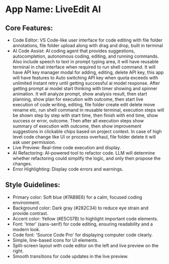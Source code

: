 # **App Name**: LiveEdit AI

## Core Features:

- Code Editor: VS Code-like user interface for code editing with file folder annotations, file folder upload along with drag and drop, built in terminal
- AI Code Assist: AI coding agent that provides suggestions, autocompletion, autonomous coding, editing, and running commands. Also include speech to text in prompt typing area, it will have reusable terminal in chat interface when required to run shell command. It will have API key manager modal for adding, editing, delete API key, this app will have features to Auto switching API key when quota exceeds with unlimited instant retry until getting successful ai model response. After getting prompt ai model start thinking with timer showing and spinner animation. It will analyze prompt, show analysis result, then start planning, show plan for execution with outcome, then start live execution of code writing, editing, file folder create edit delete move rename etc, run shell command in reusable terminal, execution steps will be shown step by step with start time, then finish with end time, show success or error, outcome. Then after all execution steps show summary of execution with outcome, then show improvement suggestions in clickable chips based on project context. In case of high level code change like UI or process overhaul, file folder delete it will ask user permission.
- Live Preview: Real-time code execution and display.
- AI Refactoring: AI-powered tool to refactor code. LLM will determine whether refactoring could simplify the logic, and only then propose the changes.
- Error Highlighting: Display code errors and warnings.

## Style Guidelines:

- Primary color: Soft blue (#7AB8E6) for a calm, focused coding environment.
- Background color: Dark gray (#282C34) to reduce eye strain and provide contrast.
- Accent color: Yellow (#E5C07B) to highlight important code elements.
- Font: 'Inter' (sans-serif) for code editing, ensuring readability and a modern look.
- Code font: 'Source Code Pro' for displaying computer code clearly.
- Simple, line-based icons for UI elements.
- Split-screen layout with code editor on the left and live preview on the right.
- Smooth transitions for code updates in the live preview.